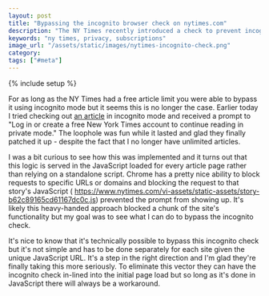 ```yaml
---
layout: post
title: "Bypassing the incognito browser check on nytimes.com"
description: "The NY Times recently introduced a check to prevent incognito users from accessing their articles. It's a step in the right direction but possible to bypass using some of Chrome's request blocking functionality."
keywords: "ny times, privacy, subscriptions"
image_url: "/assets/static/images/nytimes-incognito-check.png"
category:
tags: ["#meta"]
---
```

{% include setup %}

<amp-img src="{{ IMG_PATH }}nytimes-incognito-check.png" alt="The NY Times incognito check message" width="510" height="335" layout="responsive"></amp-img>

For as long as the NY Times had a free article limit you were able to bypass it using incognito mode but it seems this is no longer the case. Earlier today I tried checking out [an article](https://www.nytimes.com/2019/10/13/nyregion/14th-street-cars-banned.html) in incognito mode and received a prompt to "Log in or create a free New York Times account to continue reading in private mode." The loophole was fun while it lasted and glad they finally patched it up - despite the fact that I no longer have unlimited articles.

I was a bit curious to see how this was implemented and it turns out that this logic is served in the JavaScript loaded for every article page rather than relying on a standalone script. Chrome has a pretty nice ability to block requests to specific URLs or domains and blocking the request to that story's JavaScript ( https://www.nytimes.com/vi-assets/static-assets/story-b62c89165cd61167dc0c.js) prevented the prompt from showing up. It's likely this heavy-handed approach blocked a chunk of the site's functionality but my goal was to see what I can do to bypass the incognito check.

It's nice to know that it's technically possible to bypass this incognito check but it's not simple and has to be done separately for each site given the unique JavaScript URL. It's a step in the right direction and I'm glad they're finally taking this more seriously. To eliminate this vector they can have the incognito check in-lined into the initial page load but so long as it's done in JavaScript there will always be a workaround.
